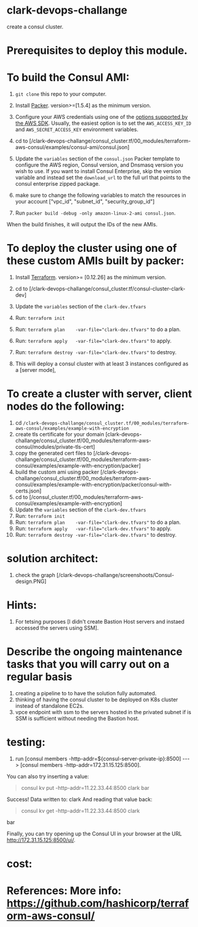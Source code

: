 # clark-devops-challange
create a consul cluster.

# Prerequisites to deploy this module.
# To build the Consul AMI:

1. `git clone` this repo to your computer.
1. Install [Packer](https://www.packer.io/). version>=[1.5.4] as the minimum version.
1. Configure your AWS credentials using one of the [options supported by the AWS
   SDK](http://docs.aws.amazon.com/sdk-for-java/v1/developer-guide/credentials.html). Usually, the easiest option is to
   set the `AWS_ACCESS_KEY_ID` and `AWS_SECRET_ACCESS_KEY` environment variables.

1. cd to [/clark-devops-challange/consul_cluster.tf/00_modules/terraform-aws-consul/examples/consul-ami/consul.json]

1. Update the `variables` section of the `consul.json` Packer template to configure the AWS region, Consul version, and
   Dnsmasq version you wish to use. If you want to install Consul Enterprise, skip the version variable and instead set 
   the `download_url` to the full url that points to the consul enterprise zipped package.

1. make sure to change the following variables to match the resources in your account ["vpc_id", "subnet_id", "security_group_id"]
1. Run `packer build -debug -only amazon-linux-2-ami consul.json`.

When the build finishes, it will output the IDs of the new AMIs.
# To deploy the cluster using one of these custom AMIs built by packer:

1. Install [Terraform](https://learn.hashicorp.com/tutorials/terraform/install-cli). version>= [0.12.26] as the minimum version.
1. cd to [/clark-devops-challange/consul_cluster.tf/consul-cluster-clark-dev]
1. Update the `variables` section of the `clark-dev.tfvars`
1. Run: `terraform init`
1. Run: `terraform plan    -var-file="clark-dev.tfvars"` to do a plan.
1. Run: `terraform apply   -var-file="clark-dev.tfvars"` to apply.
1. Run: `terraform destroy -var-file="clark-dev.tfvars"` to destroy.

1. This will deploy a consul cluster with at least 3 instances configured as a [server mode], 

# To create a cluster with server, client nodes do the following:

1. cd `/clark-devops-challange/consul_cluster.tf/00_modules/terraform-aws-consul/examples/example-with-encryption`
1. create tls certificate for your domain [clark-devops-challange/consul_cluster.tf/00_modules/terraform-aws-consul/modules/private-tls-cert]
1. copy the generated cert files to [/clark-devops-challange/consul_cluster.tf/00_modules/terraform-aws-consul/examples/example-with-encryption/packer]
1. build the custom ami using packer [/clark-devops-challange/consul_cluster.tf/00_modules/terraform-aws-consul/examples/example-with-encryption/packer/consul-with-certs.json]
1. cd to [/consul_cluster.tf/00_modules/terraform-aws-consul/examples/example-with-encryption]
1. Update the `variables` section of the `clark-dev.tfvars`
1. Run: `terraform init`
1. Run: `terraform plan    -var-file="clark-dev.tfvars"` to do a plan.
1. Run: `terraform apply   -var-file="clark-dev.tfvars"` to apply.
1. Run: `terraform destroy -var-file="clark-dev.tfvars"` to destroy.

# solution architect:

1. check the graph [/clark-devops-challange/screenshoots/Consul-design.PNG]

# Hints:

1. For tetsing purposes [I didn't create Bastion Host servers and instaed accessed the servers using SSM].

# Describe the ongoing maintenance tasks that you will carry out on a regular basis

1. creating a pipeline to to have the solution fully automated.
1. thinking of having the consul cluster to be deployed on K8s cluster instead of standalone EC2s.
1. vpce endpoint with ssm to the servers hosted in the privated subnet if is SSM is sufficient without needing the Bastion host.


# testing:

1. run [consul members -http-addr=${consul-server-private-ip}:8500] ---> [consul members -http-addr=172.31.15.125:8500].

You can also try inserting a value:
> consul kv put -http-addr=11.22.33.44:8500 clark bar

Success! Data written to: clark
And reading that value back:
> consul kv get -http-addr=11.22.33.44:8500 clark

bar


Finally, you can try opening up the Consul UI in your browser at the URL http://172.31.15.125:8500/ui/.



# cost:














































# References: More info: https://github.com/hashicorp/terraform-aws-consul/